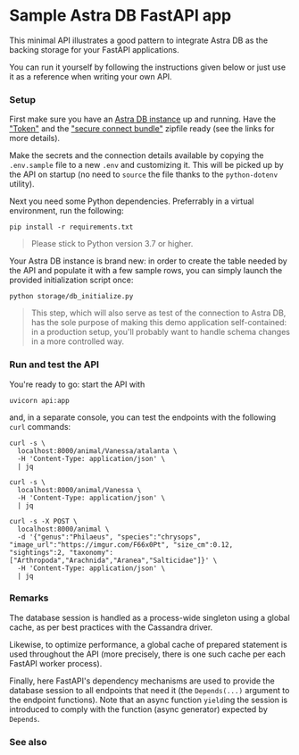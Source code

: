 # Sample Astra DB FastAPI app

This minimal API illustrates a good pattern to integrate Astra DB
as the backing storage for your FastAPI applications.

You can run it yourself by following the instructions given below
or just use it as a reference when writing your own API.

### Setup

First make sure you have an [Astra DB instance](https://awesome-astra.github.io/docs/pages/astra/create-instance/)
up and running.
Have the ["Token"](https://awesome-astra.github.io/docs/pages/astra/create-token/)
and the ["secure connect bundle"](https://awesome-astra.github.io/docs/pages/astra/download-scb/) zipfile
ready
(see the links for more details).

Make the secrets and the connection details available by copying
the `.env.sample` file to a new `.env` and customizing it. This
will be picked up by the API on startup (no need to `source` the
file thanks to the `python-dotenv` utility).

Next you need some Python dependencies. Preferrably in a virtual environment,
run the following:

```
pip install -r requirements.txt
```

> Please stick to Python version 3.7 or higher.

Your Astra DB instance is brand new: in order to create the
table needed by the API and populate it with a few sample rows,
you can simply launch the provided initialization script once:
```
python storage/db_initialize.py
```

> This step, which will also serve as test of the connection to Astra DB,
> has the sole purpose of making this demo application self-contained:
> in a production setup, you'll probably want to
> handle schema changes in a more controlled way.

### Run and test the API

You're ready to go: start the API with

```
uvicorn api:app
```

and, in a separate console, you can test the endpoints with the following
`curl` commands:

```
curl -s \
  localhost:8000/animal/Vanessa/atalanta \
  -H 'Content-Type: application/json' \
  | jq

curl -s \
  localhost:8000/animal/Vanessa \
  -H 'Content-Type: application/json' \
  | jq

curl -s -X POST \
  localhost:8000/animal \
  -d '{"genus":"Philaeus", "species":"chrysops", "image_url":"https://imgur.com/F66x0Pt", "size_cm":0.12, "sightings":2, "taxonomy": ["Arthropoda","Arachnida","Aranea","Salticidae"]}' \
  -H 'Content-Type: application/json' \
  | jq
```

### Remarks

The database session is handled as a process-wide singleton
using a global cache, as per best practices with the Cassandra driver.

Likewise, to optimize performance, a global cache of prepared statement
is used throughout the API (more precisely, there is one such cache per each FastAPI worker process).

Finally, here FastAPI's dependency mechanisms are used to provide the database
session to all endpoints that need it (the `Depends(...)` argument
to the endpoint functions). Note that an async function `yield`ing the session
is introduced to comply with the function (async generator) expected by
`Depends`.

### See also

